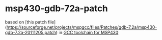 msp430-gdb-72a-patch
====================

based on [this patch file] (https://sourceforge.net/projects/mspgcc/files/Patches/gdb-7.2a/msp430-gdb-7.2a-20111205.patch)
in [GCC toolchain for MSP430](https://sourceforge.net/projects/mspgcc/)
